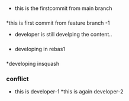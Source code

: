 ###
* this is the firstcommit from main branch
###
*this is first commit from feature branch -1
* developer is still develping the content..
###
* developing in rebas1
###
*developing insquash
### conflict
* this is developer-1
*this is again developer-2
